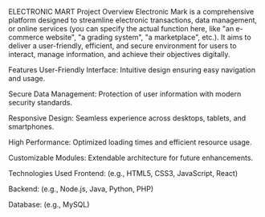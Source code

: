 ELECTRONIC MART
Project Overview
Electronic Mark is a comprehensive platform designed to streamline electronic transactions, data management, or online services (you can specify the actual function here, like "an e-commerce website", "a grading system", "a marketplace", etc.). It aims to deliver a user-friendly, efficient, and secure environment for users to interact, manage information, and achieve their objectives digitally.

Features
User-Friendly Interface: Intuitive design ensuring easy navigation and usage.

Secure Data Management: Protection of user information with modern security standards.

Responsive Design: Seamless experience across desktops, tablets, and smartphones.

High Performance: Optimized loading times and efficient resource usage.

Customizable Modules: Extendable architecture for future enhancements.

Technologies Used
Frontend: (e.g., HTML5, CSS3, JavaScript, React)

Backend: (e.g., Node.js, Java, Python, PHP)

Database: (e.g., MySQL)


